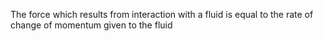 The force which results from interaction with a fluid is equal to the rate of change of momentum given to the fluid
